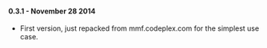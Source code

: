 #### 0.3.1 - November 28 2014
* First version, just repacked from mmf.codeplex.com for the simplest use case.